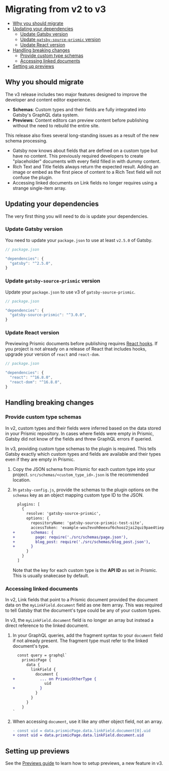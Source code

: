 # Migrating from v2 to v3

- [Why you should migrate](#why-you-should-migrate)
- [Updating your dependencies](#updating-your-dependencies)
  - [Update Gatsby version](#update-gatsby-version)
  - [Update `gatsby-source-prismic` version](#update-gatsby-source-prismic-version)
  - [Update React version](#update-React-version)
- [Handling breaking changes](#handling-breaking-changes)
  - [Provide custom type schemas](#provide-custom-type-schemas)
  - [Accessing linked documents](#accessing-linked-documents)
- [Setting up previews](#setting-up-previews)

## Why you should migrate

The v3 release includes two major features designed to improve the developer and
content editor experience.

- **Schemas**: Custom types and their fields are fully integrated into Gatsby's
  GraphQL data system.
- **Previews**: Content editors can preview content before publishing without
  the need to rebuild the entire site.

This release also fixes several long-standing issues as a result of the new
schema processing.

- Gatsby now knows about fields that are defined on a custom type but have no
  content. This previously required developers to create "placeholder" documents
  with every field filled in with dummy content.
- Rich Text and Title fields always return the expected result. Adding an image
  or embed as the first piece of content to a Rich Text field will not confuse
  the plugin.
- Accessing linked documents on Link fields no longer requires using a strange
  single-item array.

## Updating your dependencies

The very first thing you will need to do is update your dependencies.

### Update Gatsby version

You need to update your `package.json` to use at least `v2.5.0` of Gatsby.

```js
// package.json

"dependencies": {
  "gatsby": "^2.5.0",
}
```

### Update `gatsby-source-prismic` version

Update your `package.json` to use v3 of `gatsby-source-prismic`.

```js
// package.json

"dependencies": {
  "gatsby-source-prismic": "^3.0.0",
}
```

### Update React version

Previewing Prismic documents before publishing requires [React
hooks][react-hooks]. If you project is not already on a release of React that
includes hooks, upgrade your version of `react` and `react-dom`.

```js
// package.json

"dependencies": {
  "react": "^16.8.0",
  "react-dom": "^16.8.0",
}
```

## Handling breaking changes

### Provide custom type schemas

In v2, custom types and their fields were inferred based on the data stored in
your Prismic repository. In cases where fields were empty in Prismic, Gatsby did
not know of the fields and threw GraphQL errors if queried.

In v3, providing custom type schemas to the plugin is required. This tells
Gatsby exactly which custom types and fields are available and their types even
if they are empty in Prismic.

1. Copy the JSON schema from Prismic for each custom type into your project.
   `src/schemas/<custom_type_id>.json` is the recommended location.

2. In `gatsby-config.js`, provide the schemas to the plugin options on the
   `schemas` key as an object mapping custom type ID to the JSON.

   ```diff
     plugins: [
       {
         resolve: 'gatsby-source-prismic',
         options: {
           repositoryName: 'gatsby-source-prismic-test-site',
           accessToken: 'example-wou7evoh0eexuf6chooz2jai2qui9pae4tieph1sei4deiboj',
   +       schemas: {
   +         page: require('./src/schemas/page.json'),
   +         blog_post: require('./src/schemas/blog_post.json'),
   +       }
         }
       }
     ]
   ```

   Note that the key for each custom type is the **API ID** as set in Prismic.
   This is usually snakecase by default.

### Accessing linked documents

In v2, Link fields that point to a Prismic document provided the document data
on the `myLinkField.document` field as one item array. This was required to tell
Gatsby that the document's type could be any of your custom types.

In v3, the `myLinkField.document` field is no longer an array but instead a
direct reference to the linked document.

1. In your GraphQL queries, add the fragment syntax to your `document` field if
   not already present. The fragment type must refer to the linked document's
   type.

   ```diff
     const query = graphql`
       prismicPage {
         data {
           linkField {
             document {
   +           ... on PrismicOtherType {
                 uid
   +           }
             }
           }
         }
       }
   `
   ```

2. When accessing `document`, use it like any other object field, not an array.

   ```diff
   - const uid = data.prismicPage.data.linkField.document[0].uid
   + const uid = data.prismicPage.data.linkField.document.uid
   ```

## Setting up previews

See the [Previews guide](./previews.md) to learn how to setup previews, a new
feature in v3.

[react-hooks]: https://reactjs.org/docs/hooks-intro.html
